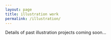 ```yaml
---
layout: page
title: illustration work
permalink: /illustration/
---
```


Details of past illustration projects coming soon...

<!--
{% for illustration in site.illustration reversed %}

<table>
  <colgroup>
      <col style="width:50%"/>
      <col style="width:50%"/>
  </colgroup>
  <tr>
  <td><h4> {{ illustration.title }} </h4><br/><br/><h4> {{ illustration.description }} </h4></td>
    <td rowspan="2"><img class="thumbnail" src="{{ illustration.thumb }}"/></td>
  </tr>
</table>

{% endfor %}
-->
